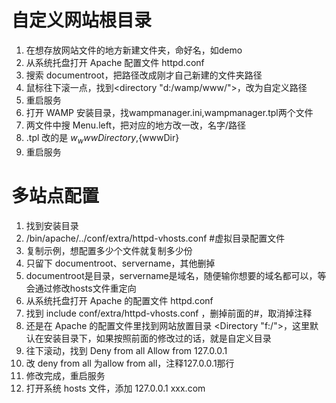 # 自定义网站根目录

1. 在想存放网站文件的地方新建文件夹，命好名，如demo
2. 从系统托盘打开 Apache 配置文件 httpd.conf
3. 搜索 documentroot，把路径改成刚才自己新建的文件夹路径
4. 鼠标往下滚一点，找到<directory "d:/wamp/www/">，改为自定义路径
5. 重启服务
6. 打开 WAMP 安装目录，找wampmanager.ini,wampmanager.tpl两个文件
7. 两文件中搜 Menu.left，把对应的地方改一改，名字/路径
8. .tpl 改的是 ${w_wwwDirectory},${wwwDir}
9. 重启服务

# 多站点配置

1. 找到安装目录
2. /bin/apache/../conf/extra/httpd-vhosts.conf  #虚拟目录配置文件
3. 复制示例，想配置多少个文件就复制多少份
4. 只留下 documentroot、servername，其他删掉
5. documentroot是目录，servername是域名，随便输你想要的域名都可以，等会通过修改hosts文件重定向
6. 从系统托盘打开 Apache 的配置文件 httpd.conf
7. 找到 include conf/extra/httpd-vhosts.conf ，删掉前面的#，取消掉注释
8. 还是在 Apache 的配置文件里找到网站放置目录 <Directory "f:/">，这里默认在安装目录下，如果按照前面的修改过的话，就是自定义目录
9. 往下滚动，找到 Deny from all  Allow from 127.0.0.1
10. 改 deny from all 为allow from all，注释127.0.0.1那行
11. 修改完成，重启服务
12. 打开系统 hosts 文件，添加 127.0.0.1 xxx.com